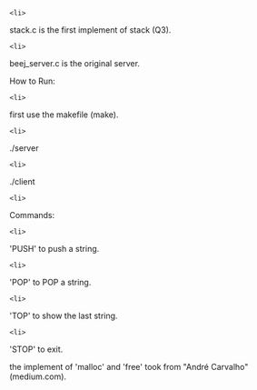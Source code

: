 ```{=html}
<li>
```
stack.c is the first implement of stack (Q3).
```{=html}
<li>
```
beej\_server.c is the original server.

How to Run:
```{=html}
<li>
```
first use the makefile (make).
```{=html}
<li>
```
./server
```{=html}
<li>
```
./client
```{=html}
<li>
```
Commands:
```{=html}
<li>
```
'PUSH' to push a string.
```{=html}
<li>
```
'POP' to POP a string.
```{=html}
<li>
```
'TOP' to show the last string.
```{=html}
<li>
```
'STOP' to exit.

the implement of 'malloc' and 'free' took from "André Carvalho"
(medium.com).
